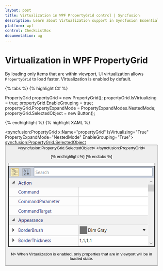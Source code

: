 ```yaml
---
layout: post
title: Virtualization in WPF PropertyGrid control | Syncfusion
description: Learn about Virtualization support in Syncfusion Essential Studio WPF PropertyGrid control, its elements and more.
platform: wpf
control: CheckListBox
documentation: ug
---
```


# Virtualization in WPF PropertyGrid

By loading only items that are within viewport, UI virtualization allows `PropertyGrid` to load faster. Virtualization is enabled by default.

{% tabs %}
{% highlight C# %}

PropertyGrid propertyGrid = new PropertyGrid();
propertyGrid.IsVirtualizing = true;
propertyGrid.EnableGrouping = true;
propertyGrid.PropertyExpandMode = PropertyExpandModes.NestedMode;
propertyGrid.SelectedObject = new Button();

{% endhighlight %}
{% highlight XAML %}

<syncfusion:PropertyGrid x:Name="propertyGrid" IsVirtualizing="True" PropertyExpandMode="NestedMode" EnableGrouping="True">
    <syncfusion:PropertyGrid.SelectedObject>
        <Button />
    </syncfusion:PropertyGrid.SelectedObject>
</syncfusion:PropertyGrid>

{% endhighlight %}
{% endtabs %}

![PropertyGrid in the Virtualization mode](Virtualization-images/Virtualization.png)

N> When Virtualization is enabled, only properties that are in viewport will be in loaded state.  
